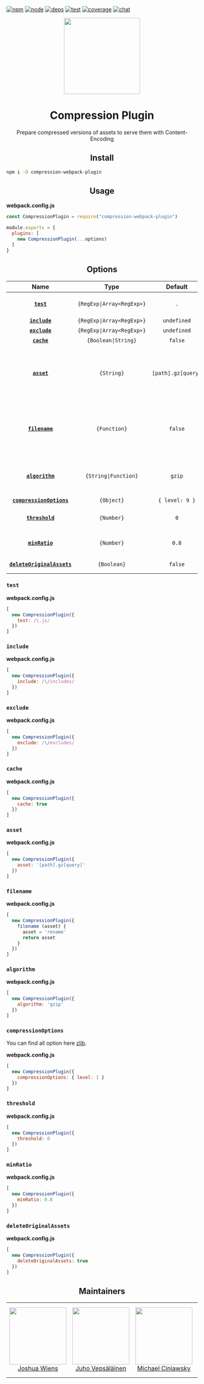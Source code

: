 [![npm][npm]][npm-url]
[![node][node]][node-url]
[![deps][deps]][deps-url]
[![test][test]][test-url]
[![coverage][cover]][cover-url]
[![chat][chat]][chat-url]

<div align="center">
  <a href="https://github.com/webpack/webpack">
    <img width="200" height="200"
      src="https://cdn.rawgit.com/webpack/media/e7485eb2/logo/icon.svg">
  </a>
  <h1>Compression Plugin</h1>
  <p>Prepare compressed versions of assets to serve them with Content-Encoding<p>
</div>

<h2 align="center">Install</h2>

```bash
npm i -D compression-webpack-plugin
```

<h2 align="center">Usage</h2>

**webpack.config.js**
```js
const CompressionPlugin = require("compression-webpack-plugin")

module.exports = {
  plugins: [
    new CompressionPlugin(...options)
  ]
}
```

<h2 align="center">Options</h2>

|Name|Type|Default|Description|
|:--:|:--:|:-----:|:----------|
|**[`test`](#test)**|`{RegExp\|Array<RegExp>}`|`.`|All assets matching this `{RegExp\|Array<RegExp>}` are processed|
|**[`include`](#include)**|`{RegExp\|Array<RegExp>}`|`undefined`|Files to `include`|
|**[`exclude`](#exclude)**|`{RegExp\|Array<RegExp>}`|`undefined`|Files to `exclude`|
|**[`cache`](#cache)**|`{Boolean\|String}`|`false`|Enable file caching|
|**[`asset`](#asset)**|`{String}`|`[path].gz[query]`|The target asset name. `[file]` is replaced with the original asset. `[path]` is replaced with the path of the original asset and `[query]` with the query|
|**[`filename`](#filename)**|`{Function}`|`false`|A `{Function}` `(asset) => asset` which receives the asset name (after processing `asset` option) and returns the new asset name|
|**[`algorithm`](#algorithm)**|`{String\|Function}`|`gzip`|Can be `(buffer, cb) => cb(buffer)` or if a `{String}` is used the algorithm is taken from `zlib`|
|**[`compressionOptions`](#compressionoptions)**|`{Object}`|`{ level: 9 }`|Compression options|
|**[`threshold`](#threshold)**|`{Number}`|`0`|Only assets bigger than this size are processed. In bytes.|
|**[`minRatio`](#minratio)**|`{Number}`|`0.8`|Only assets that compress better than this ratio are processed|
|**[`deleteOriginalAssets`](#deleteoriginalassets)**|`{Boolean}`|`false`|Whether to delete the original assets or not|

### `test`

**webpack.config.js**
```js
[
  new CompressionPlugin({
    test: /\.js/
  })
]
```

### `include`

**webpack.config.js**
```js
[
  new CompressionPlugin({
    include: /\/includes/
  })
]
```

### `exclude`

**webpack.config.js**
```js
[
  new CompressionPlugin({
    exclude: /\/excludes/
  })
]
```

### `cache`

**webpack.config.js**
```js
[
  new CompressionPlugin({
    cache: true
  })
]
```

### `asset`

**webpack.config.js**
```js
[
  new CompressionPlugin({
    asset: '[path].gz[query]'
  })
]
```

### `filename`

**webpack.config.js**
```js
[
  new CompressionPlugin({
    filename (asset) {
      asset = 'rename'
      return asset
    }
  })
]
```

### `algorithm`

**webpack.config.js**
```js
[
  new CompressionPlugin({
    algorithm: 'gzip'
  })
]
```

### `compressionOptions`

You can find all option here [zlib](https://nodejs.org/api/zlib.html).

**webpack.config.js**
```js
[
  new CompressionPlugin({
    compressionOptions: { level: 1 }
  })
]
```

### `threshold`

**webpack.config.js**
```js
[
  new CompressionPlugin({
    threshold: 0
  })
]
```

### `minRatio`

**webpack.config.js**
```js
[
  new CompressionPlugin({
    minRatio: 0.8
  })
]
```

### `deleteOriginalAssets`

**webpack.config.js**
```js
[
  new CompressionPlugin({
    deleteOriginalAssets: true
  })
]
```

<h2 align="center">Maintainers</h2>

<table>
  <tbody>
  <tr>
    <td align="center">
      <a href="https://github.com/d3viant0ne">
        <img width="150" height="150" src="https://github.com/d3viant0ne.png?v=3&s=150">
        </br>
        Joshua Wiens
      </a>
    </td>
    <td align="center">
      <a href="https://github.com/bebraw">
        <img width="150" height="150" src="https://github.com/bebraw.png?v=3&s=150">
        </br>
        Juho Vepsäläinen
      </a>
    </td>
    <td align="center">
      <a href="https://github.com/michael-ciniawsky">
        <img width="150" height="150" src="https://github.com/michael-ciniawsky.png?v=3&s=150">
        </br>
        Michael Ciniawsky
      </a>
    </td>
    <td align="center">
      <a href="https://github.com/evilebottnawi">
        <img width="150" height="150" src="https://github.com/evilebottnawi.png?v=3&s=150">
        </br>
        Alexander Krasnoyarov
      </a>
    </td>
  </tr>
  <tbody>
</table>


[npm]: https://img.shields.io/npm/v/compression-webpack-plugin.svg
[npm-url]: https://npmjs.com/package/compression-webpack-plugin

[node]: https://img.shields.io/node/v/compression-webpack-plugin.svg
[node-url]: https://nodejs.org

[deps]: https://david-dm.org/webpack-contrib/compression-webpack-plugin.svg
[deps-url]: https://david-dm.org/webpack-contrib/compression-webpack-plugin

[test]: https://secure.travis-ci.org/webpack-contrib/compression-webpack-plugin.svg
[test-url]: http://travis-ci.org/webpack-contrib/compression-webpack-plugin

[cover]: https://codecov.io/gh/webpack-contrib/compression-webpack-plugin/branch/master/graph/badge.svg
[cover-url]: https://codecov.io/gh/webpack-contrib/compression-webpack-plugin

[chat]: https://img.shields.io/badge/gitter-webpack%2Fwebpack-brightgreen.svg
[chat-url]: https://gitter.im/webpack/webpack
